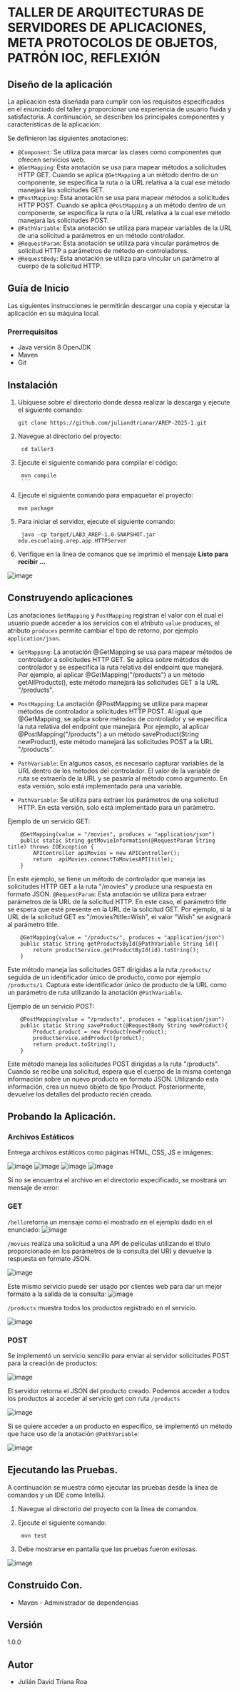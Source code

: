 # TALLER DE ARQUITECTURAS DE SERVIDORES DE APLICACIONES, META PROTOCOLOS DE OBJETOS, PATRÓN IOC, REFLEXIÓN

## Diseño de la aplicación

La aplicación está diseñada para cumplir con los requisitos especificados en el enunciado del taller y proporcionar una experiencia de usuario fluida y satisfactoria. A continuación, se describen los principales componentes y características de la aplicación:

Se definieron las siguientes anotaciones:

- `@Component`:  Se utiliza para marcar las clases como componentes que ofrecen servicios web.
- `@GetMapping`: Esta anotación se usa para mapear métodos a solicitudes HTTP GET. Cuando se aplica `@GetMapping` a un método dentro de un componente, se especifica la ruta o la URL relativa a la cual ese método manejará las solicitudes GET.
- `@PostMapping`: Esta anotación se usa para mapear métodos a solicitudes HTTP POST. Cuando se aplica `@PostMapping` a un método dentro de un componente, se especifica la ruta o la URL relativa a la cual ese método manejará las solicitudes POST.
- `@PathVariable`: Esta anotación se utiliza para mapear variables de la URL de una solicitud a parámetros en un método controlador.
- `@RequestParam`: Esta anotación se utiliza para vincular parámetros de solicitud HTTP a parámetros de método en controladores.
- `@RequestBody`: Esta anotación se utiliza para vincular un parámetro al cuerpo de la solicitud HTTP.

## Guía de Inicio

Las siguientes instrucciones le permitirán descargar una copia y ejecutar la aplicación en su máquina local.

### Prerrequisitos

- Java versión 8 OpenJDK
- Maven
- Git

## Instalación 

1. Ubíquese sobre el directorio donde desea realizar la descarga y ejecute el siguiente comando:
   
     ``` 
     git clone https://github.com/juliandtrianar/AREP-2025-1.git

      ```

2. Navegue al directorio del proyecto:
   
      ```
       cd taller3
     ```

3. Ejecute el siguiente comando para compilar el código:

      ```
       mvn compile 
       ```

5.  Ejecute el siguiente comando para empaquetar el proyecto:
   
      ``` 
      mvn package
       ``` 

6. Para iniciar el servidor, ejecute el siguiente comando:

    ```
     java -cp target/LAB3_AREP-1.0-SNAPSHOT.jar edu.escuelaing.arep.app.HTTPServer 
     ```

7. Verifique en la linea de comanos que se imprimió el mensaje **Listo para recibir ...**
   
![image](https://github.com/user-attachments/assets/9fd6e408-e214-4b13-9139-78e048a7fe5d)



## Construyendo aplicaciones

Las anotaciones  `GetMapping` y  `PostMapping` registran el valor con el cual el usuario puede acceder a los servicios con el atributo `value` produces, el atributo `produces` permite cambiar el tipo de retorno, por ejemplo `application/json`.

- `GetMapping`: La anotación @GetMapping se usa para mapear métodos de controlador a solicitudes HTTP GET. Se aplica sobre métodos de controlador y se especifica la ruta relativa del endpoint que manejará. Por ejemplo, al aplicar @GetMapping("/products") a un método getAllProducts(), este método manejará las solicitudes GET a la URL "/products". 

- `PostMapping`: La anotación @PostMapping se utiliza para mapear métodos de controlador a solicitudes HTTP POST. Al igual que @GetMapping, se aplica sobre métodos de controlador y se especifica la ruta relativa del endpoint que manejará. Por ejemplo, al aplicar @PostMapping("/products") a un método saveProduct(String newProduct), este método manejará las solicitudes POST a la URL "/products".
  
- `PathVariable`: En algunos casos, es necesario capturar variables de la URL dentro de los métodos del controlador. El valor de la variable de ruta se extraería de la URL y se pasaría al método como argumento. En esta versión, solo está implementado para una variable.

- `PathVariable`: Se utiliza para extraer los parámetros de una solicitud HTTP. En esta versión, solo está implementado para un parámetro.

Ejemplo de un servicio GET:

```
    @GetMapping(value = "/movies", produces = "application/json")
    public static String getMovieInformation(@RequestParam String title) throws IOException {
        APIController apiMovies = new APIController();
        return  apiMovies.connectToMoviesAPI(title);
    }
```
En este ejemplo, se tiene un método de controlador que maneja las solicitudes HTTP GET a la ruta "/movies" y produce una respuesta en formato JSON. `@RequestParam`: Esta anotación se utiliza para extraer parámetros de la URL de la solicitud HTTP. En este caso, el parámetro title se espera que esté presente en la URL de la solicitud GET. Por ejemplo, si la URL de la solicitud GET es "/movies?title=Wish", el valor "Wish" se asignará al parámetro title.

```
    @GetMapping(value = "/products/", produces = "application/json")
    public static String getProductsById(@PathVariable String id){
        return productService.getProductById(id).toString();
    }
```
Este método maneja las solicitudes GET dirigidas a la ruta `/products/` seguida de un identificador único de producto, como por ejemplo `/products/1`. Captura este identificador único de producto de la URL como un parámetro de ruta utilizando la anotación `@PathVariable`.

Ejemplo de un servicio POST:

```
    @PostMapping(value = "/products", produces = "application/json")
    public static String saveProduct(@RequestBody String newProduct){
        Product product = new Product(newProduct);
        productService.addProduct(product);
        return product.toString();
    }
```

Este método maneja las solicitudes POST dirigidas a la ruta "/products". Cuando se recibe una solicitud, espera que el cuerpo de la misma contenga información sobre un nuevo producto en formato JSON. Utilizando esta información, crea un nuevo objeto de tipo Product. Posteriormente, devuelve los detalles del producto recién creado.


## Probando la Aplicación.  

### Archivos Estáticos

Entrega archivos estáticos como páginas HTML, CSS, JS e imágenes:

![image](https://github.com/user-attachments/assets/b382618c-1229-4fe9-971b-c29d00366ac0)
![image](https://github.com/user-attachments/assets/8520d65e-5ca0-4e90-bab6-c8fc2b82f4ab)
![image](https://github.com/user-attachments/assets/fdbdf8ee-2d8c-4a8f-abe4-6b8cca230420)
![image](https://github.com/user-attachments/assets/800f9700-2326-4a00-be6d-9e95d5d9000e)


Si no se encuentra el archivo en el directorio especificado, se mostrará un mensaje de error:




### GET


`/hello`retorna un mensaje como el mostrado en el ejemplo dado en el enunciado:
![image](https://github.com/user-attachments/assets/0b67430f-1c12-4998-b33b-18141fe049b4)


`/movies` realiza una solicitud a una API de películas utilizando el título proporcionado en los parámetros de la consulta del URI y devuelve la respuesta en formato JSON.

![image](https://github.com/user-attachments/assets/8c8a072c-3164-44cf-9806-a26a2f2aa435)


Este mismo servicio puede ser usado por clientes web para dar un mejor formato a la salida de la consulta:
![image](https://github.com/user-attachments/assets/54e3d8b4-b37c-40b7-9a97-61bf1a2b0bb2)


`/products` muestra todos los productos registrado en el servicio.

![image](https://github.com/user-attachments/assets/0c375cbd-6047-4c65-a27a-744936b59835)



### POST

Se implementó un servicio sencillo para enviar al servidor solicitudes POST para la creación de productos:

![image](https://github.com/user-attachments/assets/5cce3956-5ad1-48bd-9dd0-f5491cee1a55)


El servidor retorna el JSON del producto creado.
Podemos acceder a todos los productos al acceder al servicio get con ruta `/products`

![image](https://github.com/user-attachments/assets/7e5c7393-8454-4f99-a8b5-db21f141f78c)


Si se quiere acceder a un producto en específico, se implementó un método que hace uso de la anotación `@PathVariable`:

![image](https://github.com/user-attachments/assets/3d277f65-75c2-417c-9e53-7ecef25894fe)


## Ejecutando las Pruebas.  

A continuación se muestra cómo ejecutar las pruebas desde la línea de comandos y un IDE como IntelliJ.

1. Navegue al directorio del proyecto con la línea de comandos.
2. Ejecute el siguiente comando:
   
   ```
    mvn test 
    ```
3. Debe mostrarse en pantalla que las pruebas fueron exitosas.

![image](https://github.com/user-attachments/assets/806a2340-a703-4ab3-8618-0798eede16ad)


## Construido Con. 

- Maven - Administrador de dependencias

## Versión
1.0.0

## Autor

- Julián David Triana Roa


